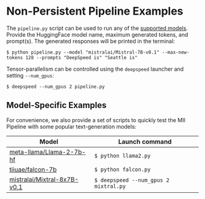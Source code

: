 # Non-Persistent Pipeline Examples

The `pipeline.py` script can be used to run any of the [supported
models](https://github.com/deepspeedai/DeepSpeed-mii#supported-models). Provide
the HuggingFace model name, maximum generated tokens, and prompt(s). The
generated responses will be printed in the terminal:

```shell
$ python pipeline.py --model "mistralai/Mistral-7B-v0.1" --max-new-tokens 128 --prompts "DeepSpeed is" "Seattle is"
```

Tensor-parallelism can be controlled using the `deepspeed` launcher and setting
`--num_gpus`:

```shell
$ deepspeed --num_gpus 2 pipeline.py
```

## Model-Specific Examples

For convenience, we also provide a set of scripts to quickly test the MII
Pipeline with some popular text-generation models: 

| Model | Launch command |
|-------|----------------|
| [meta-llama/Llama-2-7b-hf](https://huggingface.co/meta-llama/Llama-2-7b) | `$ python llama2.py` |
| [tiiuae/falcon-7b](https://huggingface.co/tiiuae/falcon-7b) | `$ python falcon.py` |
| [mistralai/Mixtral-8x7B-v0.1](https://huggingface.co/mistralai/Mixtral-8x7B-v0.1) | `$ deepspeed --num_gpus 2 mixtral.py` |
